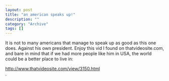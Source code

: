 ```yaml
--- 
layout: post 
title: "an american speaks up!"
description: ""
category: "Archive"
tags: []
---  
```

<p>It is not to many americans that manage to speak up as good as this one does. Against his own president. Enjoy this vid I found on thatvideosite.com, and bare in mind that if we had more people like him in USA, the world could be a better place to live in:</p><p><a href="http://www.thatvideosite.com/view/3150.html">http://www.thatvideosite.com/view/3150.html</a> <br/>.</p>